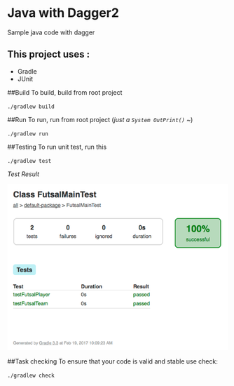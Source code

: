 # Java with Dagger2 
Sample java code with dagger

 

## This project uses :
* Gradle
* JUnit

##Build
To build, build from root project 

`./gradlew build`

##Run
To run, run from root project (*just a `System OutPrint()` ~*)

`./gradlew run`

##Testing
To run unit test, run this

`./gradlew test`

*Test Result* 

![Test_result_DI](https://github.com/abdymm/JavaDI-Dagger2-sample/blob/master/art/testresult.png)


##Task checking
To ensure that your code is valid and stable use check:

`./gradlew check`
